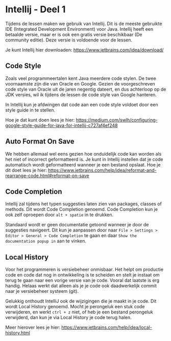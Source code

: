 # Intellij - Deel 1
Tijdens de lessen maken we gebruik van Intellij. Dit is de meeste gebruikte IDE (Integrated Development Environment) voor Java. Intellij heeft een betaalde versie, maar er is ook een gratis versie beschikbaar (De community editie). Deze versie is voldoende voor de lessen.

Je kunt Intellij hier downloaden: https://www.jetbrains.com/idea/download/

## Code Style
Zoals veel programmeertalen kent Java meerdere code stylen. De twee voornaamste zijn die van Oracle en Google. Gezien de voorgeschreven code style van Oracle uit de jaren negentig dateert, en dus achterloop op de JDK versies, wil ik tijdens de lessen de code style van Google hanteren.

In Intellij kun je afdwingen dat code aan een code style voldoet door een style guide in te stellen.

Hoe je dat kunt doen lees je hier: https://medium.com/swlh/configuring-google-style-guide-for-java-for-intellij-c727af4ef248

## Auto Format On Save
We hebben allemaal wel eens gezien hoe onduidelijk code kan worden als het niet of incorrect geformatteerd is. Je kunt in Intellij instellen dat je code automatisch wordt geformatteerd wanneer je een bestand opslaat. Hoe je dit doet lees je hier:
https://www.jetbrains.com/help/idea/reformat-and-rearrange-code.html#reformat-on-save

## Code Completion
Intellij zal tijdens het typen suggesties laten zien van packages, classes of methods. Dit wordt Code Completion genoemd.
Code Completion kun je ook zelf oproepen door `alt + spatie` in te drukken. 

Standaard wordt er geen documentatie getoond wanneer je door de suggesties navigeert. Dit kun je aanpassen door naar `File > Settings > Editor > General > Code Completion` te gaan en daar `Show the documentation popup in` aan te vinken.

## Local History
Voor het programmeren is versiebeheer onmisbaar. Het helpt om productie code en code dat nog in ontwikkeling
is te scheiden en stelt je instaat om terug te gaan naar een vorige versie van je code. Vooral dat laatste
is erg handig. Helaas werkt dat alleen als je je code ook daadwerkelijk commit naar je versiebeheer systeem (git).

Gelukkig onthoudt IntelliJ ook de wijzigingen die je maakt in je code. Dit wordt Local History genoemd. Mocht
je perongeluk een stuk code verwijderen, en werkt `ctrl + z` niet, of heb je een bestand perongeluk verwijderd,
dan kun je via Local History je code terug halen.

Meer hierover lees je hier: https://www.jetbrains.com/help/idea/local-history.html